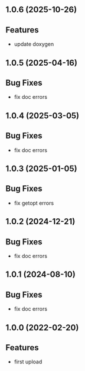 ## 1.0.6 (2025-10-26)

## Features

- update doxygen

## 1.0.5 (2025-04-16)

## Bug Fixes

- fix doc errors

## 1.0.4 (2025-03-05)

## Bug Fixes

- fix doc errors

## 1.0.3 (2025-01-05)

## Bug Fixes

- fix getopt errors

## 1.0.2 (2024-12-21)

## Bug Fixes

- fix doc errors

## 1.0.1 (2024-08-10)

## Bug Fixes

- fix doc errors

## 1.0.0 (2022-02-20)

## Features

- first upload

